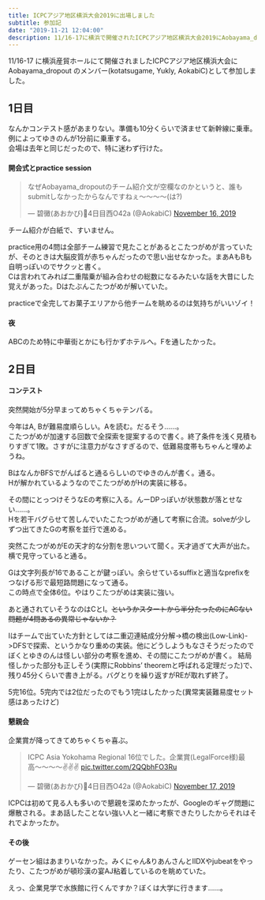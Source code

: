 ```yaml
---
title: ICPCアジア地区横浜大会2019に出場しました
subtitle: 参加記
date: "2019-11-21 12:04:00"
description: 11/16-17に横浜で開催されたICPCアジア地区横浜大会2019にAobayama_dropoutのメンバーとして参加しました。
---
```


11/16-17 に横浜産貿ホールにて開催されましたICPCアジア地区横浜大会に Aobayama_dropout のメンバー(kotatsugame, Yukly, AokabiC)として参加しました。

## 1日目
なんかコンテスト感があまりない。準備も10分くらいで済ませて新幹線に乗車。例によってゆきのんが1分前に乗車する。  
会場は去年と同じだったので、特に迷わず行けた。

#### 開会式とpractice session

<blockquote class="twitter-tweet"><p lang="ja" dir="ltr">なぜAobayama_dropoutのチーム紹介文が空欄なのかというと、誰もsubmitしなかったからなんですねぇ〜〜〜〜(は?)</p>&mdash; 碧黴(あおかび)🦇4日目西O42a (@AokabiC) <a href="https://twitter.com/AokabiC/status/1195565973513728001?ref_src=twsrc%5Etfw">November 16, 2019</a></blockquote> <script async src="https://platform.twitter.com/widgets.js" charset="utf-8"></script>

チーム紹介が白紙で、すいません。

practice用の4問は全部チーム練習で見たことがあるとこたつがめが言っていたが、そのときは大脳皮質が赤ちゃんだったので思い出せなかった。まあAもBも自明っぽいのでサクッと書く。  
Cは言われてみれば二重階乗が組み合わせの総数になるみたいな話を大昔にした覚えがあった。Dはたぶんこたつがめが解いていた。

practiceで全完してお菓子エリアから他チームを眺めるのは気持ちがいいゾイ！

#### 夜
ABCのため特に中華街とかにも行かずホテルへ。Fを通したかった。

## 2日目
#### コンテスト
突然開始が5分早まってめちゃくちゃテンパる。

今年はA, Bが難易度順らしい。Aを読む。だるそう……。  
こたつがめが加速する回数で全探索を提案するので書く。終了条件を浅く見積もりすぎて1敗。さすがに注意力がなさすぎるので、低難易度帯もちゃんと埋めようね。

BはなんかBFSでがんばると通るらしいのでゆきのんが書く。通る。  
Hが解かれているようなのでこたつがめがHの実装に移る。

その間にとっつけそうなEの考察に入る。んーDPっぽいが状態数が落とせない……。  
Hを若干バグらせて苦しんでいたこたつがめが通して考察に合流。solveが少しずつ出てきたGの考察を並行で進める。

突然こたつがめがEの天才的な分割を思いついて聞く。天才過ぎて大声が出た。横で見守っていると通る。

Gは文字列長が16であることが鍵っぽい。余らせているsuffixと適当なprefixをつなげる形で最短路問題になって通る。  
この時点で全体6位。やはりこたつがめは実装に強い。

あと通されていそうなのはCとI。~~というかスタートから半分たったのにACない問題が4問あるの異常じゃないか？~~

Iはチームで出ていた方針としては二重辺連結成分分解->橋の検出(Low-Link)->DFSで探索、というかなり重めの実装。他にどうしようもなさそうだったのでぼくとゆきのんは怪しい部分の考察を進め、その間にこたつがめが書く。
結局怪しかった部分も正しそう(実際にRobbins’ theoremと呼ばれる定理だった)で、残り45分くらいで書き上がる。バグとりを繰り返すがREが取れず終了。

5完16位。5完内では2位だったのでもう1完はしたかった(異常実装難易度セット感はあったけど)

#### 懇親会

企業賞が降ってきてめちゃくちゃ喜ぶ。
<blockquote class="twitter-tweet"><p lang="ja" dir="ltr">ICPC Asia Yokohama Regional 16位でした。企業賞(LegalForce様)最高〜〜〜〜✌️✌️✌️ <a href="https://t.co/2QQbhFO3Ru">pic.twitter.com/2QQbhFO3Ru</a></p>&mdash; 碧黴(あおかび)🦇4日目西O42a (@AokabiC) <a href="https://twitter.com/AokabiC/status/1196075294651609088?ref_src=twsrc%5Etfw">November 17, 2019</a></blockquote> <script async src="https://platform.twitter.com/widgets.js" charset="utf-8"></script>

ICPCは初めて見る人も多いので懇親を深めたかったが、Googleのギャグ問題に爆散される。まあ話したことない強い人と一緒に考察できたりしたからそれはそれでよかったか。

#### その後
ゲーセン組はあまりいなかった。みくにゃん&りあんさんとIIDXやjubeatをやったり、こたつがめが頓珍漢の宴AJ粘着しているのを眺めていた。

えっ、企業見学で水族館に行くんですか？ぼくは大学に行きます……。